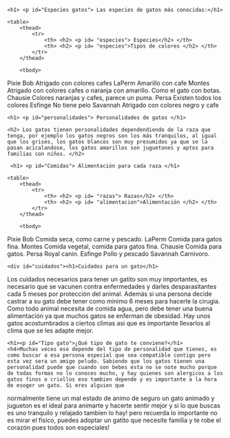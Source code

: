 <!DOCTYPE html>
<html>
    <head>
        <meta charset="utf-8">
        <title>Gatos</title>
        <Style>
             h1 {
            color: rgb(255, 96, 10);
            font-family:Impact;
            font-size:3em;
            line-height:1.0;
            text-align:center;
        }  
        
        
        p#tabla {
            color: rgb(3, 123, 163);
            font-family:Impact; 
            font-size:1.5em;
            line-height:0.8;
            text-align:center;
        }  
        
         p#parrafo2{
             color: rgb(255, 96, 10);
             
         }
        
         #Razones{
             color: rgb(3, 123, 163);
             font-family:Impact; 
            font-size:3em;
            line-height:0.8;
            text-align:center;
            text-decoration:underline;
             
         }
         p#especies{
             color: rgb(255, 255, 255);
             font-family:Verdana; 
            font-size:1em;
            line-height:0.9;
            text-align:center;
             
         }
         
         h3:hover{
             color: rgb(36, 15, 36);
             font-family:Verdana; 
            font-size:3em;
            line-height:0.9;
            text-align:center;
             
         }
          
         
         h4{
             color: rgb(6, 51, 61);
             font-family:Verdana; 
            font-size:-5em;
            line-height:1.3;
            text-align:left;
             
         }
         
          p#razas{
             color: rgb(255, 191, 191);
             font-family:Impact; 
            font-size:2em;
            line-height:1.1;
            text-align:center;
             
         }
         
          
         
          p#alimentacion{
             color: rgb(255, 191, 191);
             font-family:Impact; 
            font-size:2em;
            line-height:1.1;
            text-align:center;
            
             
         }
         
          #Gato1{
              
              width: 489px;
            margin-right: 21px;
            margin-bottom: 10px;
            border: 16px ridge orange;
            position:relative;
            top:21px;
            left:32px;
            
             
         }
         
         
        #cuidados {
            background: rgb(255, 219, 231);
            width: 91%;
            height: 241px;
            overflow-y: auto;
            overflow-x: hidden;
            margin: 23px 5px 17px 29px;
            border: 2px dashed rgb(143, 3, 143);
            padding: 9px;
        }
        </Style>
        
            <body>
       
<img id="Gato1" src="https://cdn.kastatic.org/third_party/javascript-khansrc/live-editor/build/images/animals/cat.png"  width="566"> 
    </body>
          <h2> <p id= "tabla"> Tabla de contenidos</h2>
   
    <ol> 
            <li><a href="#Los gatos">Los gatos:</a></li> 
            <li><a href="#Razones">Razones para tener gatitos:</a></li>
            <li><a href="#Especies gatos">Tabla de especies conocidas:</a></li>
             <li><a href="#personalidades">Personalidades:</a></li>
              <li><a href="#alimentacion">Alimentacion:</a></li>
            <li><a href="#cuidados">Cuidados:</a></li> 
            <li><a href="#Tipo gato">Tipo de gato que te conviene:</a></li> 


        </ol>
        
        
        
    <h1 id="Los gatos"> Los gatos</h1>

        
        

   <h3> Los gatos son uno de los animales más tiernos del mundo por sus tiernas patitas alcolchonadas, y aunque estas parecen muy        suavesitas son un arma filosa que esta esconidas debajo de           ellas, que usan para defenderse del peligro. <br> 
   <br>
<p id= "parrafo2"> Los gatos tienen un sentido del oido increible, la frecuencia    audible de un animal adulto está alrededor de los 50 000             hercios, los gatos jóvenes pueden incluso oír sonidos de             hasta 100 000 hercios, mientras que una persona apenas               percibe unos 20 000 hercios</p>
<br>
Son independientes y no necesitan mucho de la ayuda del ser humano pero si hay gatos que se encariñan mucho con el hombre mientras que otros son más solitarios y prefieren vivir así. Los gatos alargan la vida de sus dueños pues su ronroneo y su pelaje suave y tierno los relaja.
    </h3>
    
<h2  id= "Razones"> Razones para tener gatitos</h2>
<Ol>
    <li> Relajan y desestresan</li>
    <li> No hay necesidad de sacarlos</li>
    <li> Son independientes y no requieren demasiada atención amenos que el lo desee</li>
    <li> Te distraen de los problemas </li>
    <li> Eres mas feliz</li>
    <li> No te despegas de ellos</li>
</Ol>

 
 
 <Style> body{
 background-color: rgb(255, 255, 196);
} 

table{
    width: 93%;
   border: 0px solid #2;
} 
th, td {
   width: 1%;
   text-align: left;
   vertical-align: top;
   border: 0px solid #10;

   background-color:rgb(3, 123, 163) ;

   border-collapse: collapse;
   padding: 0.5em;
   caption-side: bottom;
}
th {
   background-color:rgb(13, 61, 77) ;
}
    
 </Style>
 
<body>
    
    <h1> <p id="Especies gatos"> Las especies de gatos más conocidas:</h1> 
    
    <table>
        <thead>
            <tr>
                <th> <h2> <p id= "especies"> Especies</h2> </th>
                <th> <h2> <p id= "especies">Tipos de colores </h2> </th>
            </tr>
        </thead>
        
        <tbody>
<tr>

<td> Pixie Bob
<td> Atrigado con colores cafes
</tr>

<tr>
<td> LaPerm
<td> Amarillo con cafe
</tr>

<tr>
<td> Montes
<td> Atrigado con colores cafes o naranja con amarillo. Como el gato con botas.
</tr>

<tr>
<td> Chausie
<td> Colores naranjas y cafes, parece un puma.
</tr>

<tr>
<td> Persa
<td> Existen todos los colores
</tr>

<tr>
<td> Esfinge
<td> No tiene pelo
</tr>

<tr>
<td> Savannah
<td> Atrigado con colores negro y cafe
</tr>
        </tbody>
    </table>
    
    <h1> <p id="personalidades"> Personalidades de gatos </h1> 
    
    <h2> Los gatos tienen personalidades dependendiendo de la raza que tenga, por ejemplo los gatos negros son los más tranquilos, al igual que los grises, los gatos blancos son muy presumidos ya que se la pasan acicalandose, los gatos amarillos son juguetones y aptos para familias con niños. </h2>
    
     <h1> <p id="Comidas"> Alimentación para cada raza </h1>
    
    <table>
        <thead>
            <tr>
                <th> <h2> <p id= "razas"> Razas</h2> </th>
                <th> <h2> <p id= "alimentacion">Alimentación </h2> </th>
            </tr>
        </thead>
        
        <tbody>
<tr>

<td> Pixie Bob
<td> Comida seca, como carne y pescado.
</tr>

<tr>
<td> LaPerm
<td> Comida para gatos fina.
</tr>

<tr>
<td> Montes
<td> Comida vegetal, comida para gatos fina.
</tr>

<tr>
<td> Chausie
<td> Comida para gatos.
</tr>

<tr>
<td> Persa
<td> Royal canin.
</tr>

<tr>
<td> Esfinge
<td> Pollo y pescado
</tr>

<tr>
<td> Savannah
<td> Carnivoro.
</tr>
        </tbody>
    </table>
    
    <div id="cuidados"><h1>Cuidados para un gato</h1>
   
   Los cuidados necesarios para tener un gatito son muy importantes, es necesario que se vacunen contra enfermedades y darles desparasitantes cada 5 meses por protección del animal. Además si una persona decide castrar a su gato debe tener como minimo 6 meses para hacerle la cirugia. Como todo animal necesita de comida agua, pero debe tener una buena alimentación ya que muchos gatos se enferman de obesidad. Hay unos gatos acostumbrados a ciertos climas asi que es importante llevarlos al clima que se les adapte mejor.
    </div>
    
    <h1><p id="Tipo gato">¿Qué tipo de gato te conviene?</h1>
    <h4>Muchas veces eso depende del tipo de personalidad que tienes, es como buscar a esa persona especial que sea compatible contigo pero esta vez sera un amigo peludo. Sabiendo que los gatos tienen una personalidad puede que cuando son bebes esta no se note mucho porque de todas formas no lo conoces mucho, y hay quienes son alergicos a los gatos finos o criollos eso tambien depende y es importante a la hora de esoger un gato. Si eres alguien que
normalmente tiene un mal estado de animo de seguro un gato animado y jugueton es el ideal para animarte y hacerte sentir mejor y si lo que buscas es uno tranquilo y relajado tambien lo hay! pero recuerda lo importante no es mirar el fisico, puedes adoptar un gatito que necesite familia y te robe el corazón pues todos son especiales!</h4>
</body>
    </head>
     


</html>
